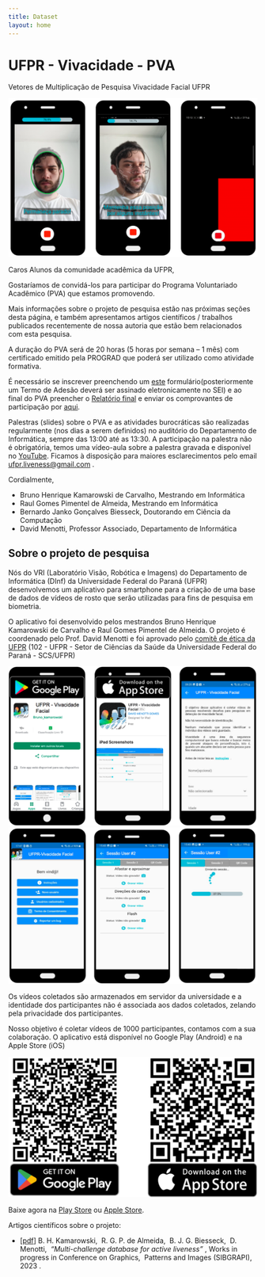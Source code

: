 ```yaml
---
title: Dataset
layout: home
---
```


# UFPR - Vivacidade - PVA
Vetores de Multiplicação de Pesquisa
Vivacidade Facial UFPR

![](/assets/images/dataset3.png)

Caros Alunos da comunidade acadêmica da UFPR,

Gostaríamos de convidá-los para participar do Programa Voluntariado Acadêmico (PVA) que estamos promovendo.

Mais informações sobre o projeto de pesquisa estão nas próximas seções desta página, e também apresentamos artigos científicos / trabalhos publicados recentemente de nossa autoria que estão bem relacionados com esta pesquisa.

A duração do PVA será de 20 horas (5 horas por semana – 1 mês) com certificado emitido pela PROGRAD que poderá ser utilizado como atividade formativa.

É necessário se inscrever preenchendo um [este](https://forms.gle/FZHCL2dttif16ihu6) formulário(posteriormente um Termo de Adesão deverá ser assinado eletronicamente no SEI) e ao final do PVA preencher o [Relatório final](https://forms.gle/GmX27pbTmMLSDc3s5) e enviar os comprovantes de participação por [aqui](https://forms.gle/ZXSLFRyTmJKQfE4v6).

Palestras (slides) sobre o PVA e as atividades burocráticas são realizadas regularmente (nos dias a serem definidos) no auditório do Departamento de Informática, sempre das 13:00 até as 13:30.
A participação na palestra não é obrigatória, temos uma vídeo-aula sobre a palestra gravada e disponível no [YouTube](https://youtu.be/OxE03i6psqo).
Ficamos à disposição para maiores esclarecimentos pelo email ufpr.liveness@gmail.com .

Cordialmente,
- Bruno Henrique Kamarowski de Carvalho, Mestrando em Informática
- Raul Gomes Pimentel de Almeida, Mestrando em Informática
- Bernardo Janko Gonçalves Biesseck, Doutorando em Ciência da Computação
- David Menotti, Professor Associado, Departamento de Informática

## Sobre o projeto de pesquisa
Nós do VRI (Laboratório Visão, Robótica e Imagens) do Departamento de Informática (DInf) da Universidade Federal do Paraná (UFPR) desenvolvemos um aplicativo para smartphone para a criação de uma base de dados de vídeos de rosto que serão utilizadas para fins de pesquisa em biometria.

O aplicativo foi desenvolvido pelos mestrandos Bruno Henrique Kamarowski de Carvalho e Raul Gomes Pimentel de Almeida. O projeto é coordenado pelo Prof. David Menotti e foi aprovado pelo [comitê de ética da UFPR](http://www.saude.ufpr.br/portal/cometica/) (102 - UFPR - Setor de Ciências da Saúde da Universidade Federal do Paraná - SCS/UFPR)

![](/assets/images/dataset1.png)
![](/assets/images/dataset2.png)

Os vídeos coletados são armazenados em servidor da universidade e a identidade dos participantes não é associada aos dados coletados, zelando pela privacidade dos participantes.

Nosso objetivo é coletar vídeos de 1000 participantes, contamos com a sua colaboração. O aplicativo está disponível no Google Play (Android) e na Apple Store (iOS)

![](/assets/images/dataset_qr.png)

Baixe agora na [Play Store](https://play.google.com/store/apps/details?id=com.ufpr_vivacidade_facial) ou [Apple Store](https://apps.apple.com/app/id6457022194).

Artigos científicos sobre o projeto:
<ul>
	
<li>[<a href="https://bovifocr.github.io/assets/images/papers/2023_SIBGRAPI_WIP_Multi_challenge_database_for_active_liveness-final.pdf" target="_blank" rel="noopener noreferrer">pdf</a>] B. H. Kamarowski,&nbsp; R. G. P. de Almeida,&nbsp; B. J. G. Biesseck,&nbsp; D. Menotti,&nbsp;<em><a> “Multi-challenge database for active liveness”</a></em>&nbsp;, Works in progress in Conference on Graphics,&nbsp; Patterns and Images (SIBGRAPI),&nbsp; 2023&nbsp;.</li>

</ul>